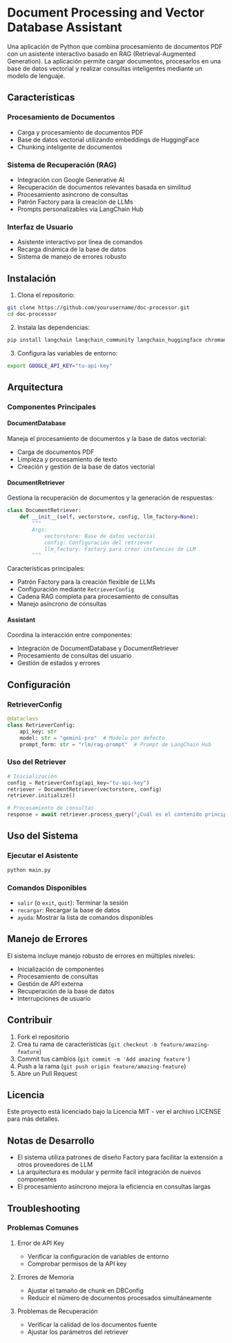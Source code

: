 # Document Processing and Vector Database Assistant

Una aplicación de Python que combina procesamiento de documentos PDF con un asistente interactivo basado en RAG (Retrieval-Augmented Generation). La aplicación permite cargar documentos, procesarlos en una base de datos vectorial y realizar consultas inteligentes mediante un modelo de lenguaje.

## Características

### Procesamiento de Documentos
- Carga y procesamiento de documentos PDF
- Base de datos vectorial utilizando embeddings de HuggingFace
- Chunking inteligente de documentos

### Sistema de Recuperación (RAG)
- Integración con Google Generative AI
- Recuperación de documentos relevantes basada en similitud
- Procesamiento asíncrono de consultas
- Patrón Factory para la creación de LLMs
- Prompts personalizables via LangChain Hub

### Interfaz de Usuario
- Asistente interactivo por línea de comandos
- Recarga dinámica de la base de datos
- Sistema de manejo de errores robusto

## Instalación

1. Clona el repositorio:
```bash
git clone https://github.com/yourusername/doc-processor.git
cd doc-processor
```

2. Instala las dependencias:
```bash
pip install langchain langchain_community langchain_huggingface chromadb google-generativeai
```

3. Configura las variables de entorno:
```bash
export GOOGLE_API_KEY="tu-api-key"
```

## Arquitectura

### Componentes Principales

#### DocumentDatabase
Maneja el procesamiento de documentos y la base de datos vectorial:
- Carga de documentos PDF
- Limpieza y procesamiento de texto
- Creación y gestión de la base de datos vectorial

#### DocumentRetriever
Gestiona la recuperación de documentos y la generación de respuestas:
```python
class DocumentRetriever:
    def __init__(self, vectorstore, config, llm_factory=None):
        """
        Args:
            vectorstore: Base de datos vectorial
            config: Configuración del retriever
            llm_factory: Factory para crear instancias de LLM
        """
```

Características principales:
- Patrón Factory para la creación flexible de LLMs
- Configuración mediante `RetrieverConfig`
- Cadena RAG completa para procesamiento de consultas
- Manejo asíncrono de consultas

#### Assistant
Coordina la interacción entre componentes:
- Integración de DocumentDatabase y DocumentRetriever
- Procesamiento de consultas del usuario
- Gestión de estados y errores

## Configuración

### RetrieverConfig
```python
@dataclass
class RetrieverConfig:
    api_key: str
    model: str = "gemini-pro"  # Modelo por defecto
    prompt_form: str = "rlm/rag-prompt"  # Prompt de LangChain Hub
```

### Uso del Retriever
```python
# Inicialización
config = RetrieverConfig(api_key="tu-api-key")
retriever = DocumentRetriever(vectorstore, config)
retriever.initialize()

# Procesamiento de consultas
response = await retriever.process_query("¿Cuál es el contenido principal?")
```

## Uso del Sistema

### Ejecutar el Asistente
```bash
python main.py
```

### Comandos Disponibles
- `salir` (o `exit`, `quit`): Terminar la sesión
- `recargar`: Recargar la base de datos
- `ayuda`: Mostrar la lista de comandos disponibles

## Manejo de Errores

El sistema incluye manejo robusto de errores en múltiples niveles:
- Inicialización de componentes
- Procesamiento de consultas
- Gestión de API externa
- Recuperación de la base de datos
- Interrupciones de usuario

## Contribuir

1. Fork el repositorio
2. Crea tu rama de características (`git checkout -b feature/amazing-feature`)
3. Commit tus cambios (`git commit -m 'Add amazing feature'`)
4. Push a la rama (`git push origin feature/amazing-feature`)
5. Abre un Pull Request

## Licencia

Este proyecto está licenciado bajo la Licencia MIT - ver el archivo LICENSE para más detalles.

## Notas de Desarrollo

- El sistema utiliza patrones de diseño Factory para facilitar la extensión a otros proveedores de LLM
- La arquitectura es modular y permite fácil integración de nuevos componentes
- El procesamiento asíncrono mejora la eficiencia en consultas largas

## Troubleshooting

### Problemas Comunes
1. Error de API Key
   - Verificar la configuración de variables de entorno
   - Comprobar permisos de la API key

2. Errores de Memoria
   - Ajustar el tamaño de chunk en DBConfig
   - Reducir el número de documentos procesados simultáneamente

3. Problemas de Recuperación
   - Verificar la calidad de los documentos fuente
   - Ajustar los parámetros del retriever

